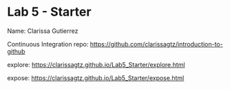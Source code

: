 # Lab 5 - Starter
Name: Clarissa Gutierrez 

Continuous Integration repo: https://github.com/clarissagtz/introduction-to-github

explore: https://clarissagtz.github.io/Lab5_Starter/explore.html

expose: https://clarissagtz.github.io/Lab5_Starter/expose.html 